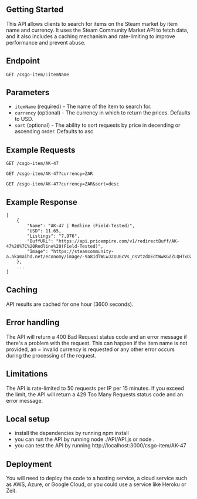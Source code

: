 ## Getting Started

This API allows clients to search for items on the Steam market by item name and currency. It uses the Steam Community Market API to fetch data, and it also includes a caching mechanism and rate-limiting to improve performance and prevent abuse.

## Endpoint
```
GET /csgo-item/:itemName
```

## Parameters

- ``itemName`` (required) - The name of the item to search for.
- ``currency`` (optional) - The currency in which to return the prices. Defaults to USD.
- ``sort`` (optional) - The ability to sort requests by price in decending or ascending order. Defaults to asc

## Example Requests
```
GET /csgo-item/AK-47
```
```
GET /csgo-item/AK-47?currency=ZAR
```
```
GET /csgo-item/AK-47?currency=ZAR&sort=desc
```
## Example Response
```
[
    {
        "Name": "AK-47 | Redline (Field-Tested)",
        "USD": 11.65,
        "Listings": "7,976",
        "BuffURL": "https://api.pricempire.com/v1/redirectBuff/AK-47%20%7C%20Redline%20(Field-Tested)",
        "Image": "https://steamcommunity-a.akamaihd.net/economy/image/-9a81dlWLwJ2UUGcVs_nsVtzdOEdtWwKGZZLQHTxDZ7I56KU0Zwwo4NUX4oFJZEHLbXU5A1PIYQh5hlcX0nvUOGsx8DdQBJjIAVHubSaKQZf0Qb1YXxqxAQJ3ZQ"
    },
    ...
]
```

## Caching

API results are cached for one hour (3600 seconds).

## Error handling

The API will return a 400 Bad Request status code and an error message if there's a problem with the request. This can happen if the item name is not provided, an = invalid currency is requested or any other error occurs during the processing of the request.

## Limitations

The API is rate-limited to 50 requests per IP per 15 minutes. If you exceed the limit, the API will return a 429 Too Many Requests status code and an error message.

## Local setup

- install the dependencies by running npm install
- you can run the API by running node ./API/API.js or node .
- you can test the API by running http://localhost:3000/csgo-item/AK-47

## Deployment

You will need to deploy the code to a hosting service, a cloud service such as AWS, Azure, or Google Cloud, or you could use a service like Heroku or Zeit.
